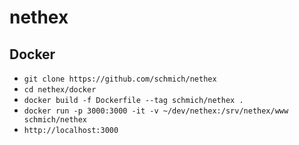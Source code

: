 # nethex

## Docker

- `git clone https://github.com/schmich/nethex`
- `cd nethex/docker`
- `docker build -f Dockerfile --tag schmich/nethex .`
- `docker run -p 3000:3000 -it -v ~/dev/nethex:/srv/nethex/www schmich/nethex`
- `http://localhost:3000`

